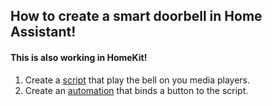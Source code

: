 ## How to create a smart doorbell in Home Assistant!
#### This is also working in HomeKit!

1. Create a [script](https://github.com/hxcde/myhassconfigs/blob/190e841e7040152a5c1d2fa8ffe77ec759a85177/makethingssmart/doorbell/doorbell#L1) that play the bell on you media players.
2. Create an [automation](https://github.com/hxcde/myhassconfigs/blob/190e841e7040152a5c1d2fa8ffe77ec759a85177/makethingssmart/doorbell/doorbell#L23) that binds a button to the script.
